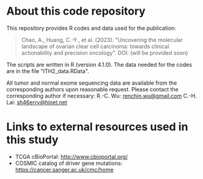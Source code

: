 # About this code repository
This repository provides R codes and data used for the publication:

> Chao, A., Huang, C.-Y., et al. (2023). "Uncovering the molecular landscape of ovarian clear cell carcinoma:
> towards clinical actionability and precision oncology". 
> DOI: (will be provided soon)

The scripts are written in R (version 4.1.0). The data needed for the codes
are in the file "ITH2_data.RData". 

All tumor and normal exome sequencing data are available from the corresponding authors upon reasonable request. 
Please contact the corresponding author if necessary:
R.-C. Wu: renchin.wu@gmail.com
C.-H. Lai: sh46erry@hinet.net

# Links to external resources used in this study
* TCGA cBioPortal: http://www.cbioportal.org/
* COSMIC catalog of driver gene mutations: https://cancer.sanger.ac.uk/cmc/home
